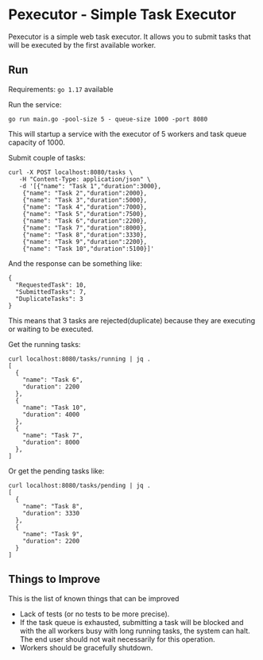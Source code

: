 # Pexecutor - Simple Task Executor

Pexecutor is a simple web task executor. It allows you to submit tasks that will be executed by the first available worker.

## Run

Requirements: `go 1.17` available

Run the service:
```
go run main.go -pool-size 5 - queue-size 1000 -port 8080
```
This will startup a service with the executor of 5 workers and task queue capacity of 1000.



Submit couple of tasks:

```
curl -X POST localhost:8080/tasks \
   -H "Content-Type: application/json" \
   -d '[{"name": "Task 1","duration":3000}, 
    {"name": "Task 2","duration":2000},
    {"name": "Task 3","duration":5000},
    {"name": "Task 4","duration":7000},
    {"name": "Task 5","duration":7500},
    {"name": "Task 6","duration":2200},
    {"name": "Task 7","duration":8000},
    {"name": "Task 8","duration":3330},
    {"name": "Task 9","duration":2200},
    {"name": "Task 10","duration":5100}]'

```

And the response can be something like:
```
{
  "RequestedTask": 10,
  "SubmittedTasks": 7,
  "DuplicateTasks": 3 
}
```
This means that 3 tasks are rejected(duplicate) because they are executing or waiting to be executed.


Get the running tasks:
```
curl localhost:8080/tasks/running | jq .
[
  {
    "name": "Task 6",
    "duration": 2200
  },
  {
    "name": "Task 10",
    "duration": 4000
  },
  {
    "name": "Task 7",
    "duration": 8000
  },
]

```


Or get the pending tasks like:
```
curl localhost:8080/tasks/pending | jq .
[
  {
    "name": "Task 8",
    "duration": 3330
  },
  {
    "name": "Task 9",
    "duration": 2200
  }
]
```

## Things to Improve

This is the list of known things that can be improved
- Lack of tests (or no tests to be more precise).
- If the task queue is exhausted, submitting a task will be blocked and with the all workers busy with long running tasks, the system can halt. The end user should not wait necessarily for this operation.
- Workers should be gracefully shutdown.

